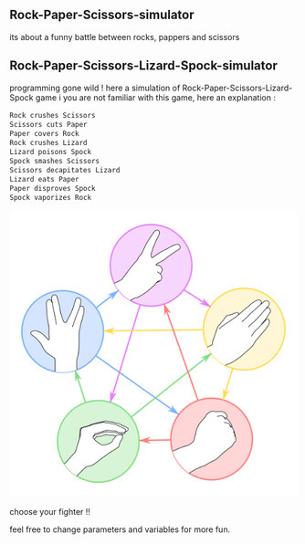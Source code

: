 ## Rock-Paper-Scissors-simulator

its about a funny battle between rocks, pappers and scissors

## Rock-Paper-Scissors-Lizard-Spock-simulator

programming gone wild !
here a simulation of Rock-Paper-Scissors-Lizard-Spock game
i you are not familiar with this game, here an explanation :

    Rock crushes Scissors
    Scissors cuts Paper
    Paper covers Rock
    Rock crushes Lizard
    Lizard poisons Spock
    Spock smashes Scissors
    Scissors decapitates Lizard
    Lizard eats Paper
    Paper disproves Spock
    Spock vaporizes Rock

![alt text](https://github.com/fawzeus/rock-paper-scissors-simulator/blob/main/RPSLS.jpg?raw=true)

choose your fighter !!

feel free to change parameters and variables for more fun.
